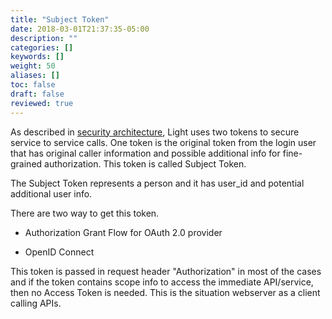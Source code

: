```yaml
---
title: "Subject Token"
date: 2018-03-01T21:37:35-05:00
description: ""
categories: []
keywords: []
weight: 50
aliases: []
toc: false
draft: false
reviewed: true
---
```


As described in [security architecture][], Light uses two tokens to secure service
to service calls. One token is the original token from the login user that has original
caller information and possible additional info for fine-grained authorization. This token
is called Subject Token.

The Subject Token represents a person and it has user_id and potential additional user info.

There are two way to get this token. 

* Authorization Grant Flow for OAuth 2.0 provider

* OpenID Connect

This token is passed in request header "Authorization" in most of the cases and if the token
contains scope info to access the immediate API/service, then no Access Token is needed. This
is the situation webserver as a client calling APIs.


[security architecture]: /architecture/security/
[Access Token]: /consumer/access-token/

